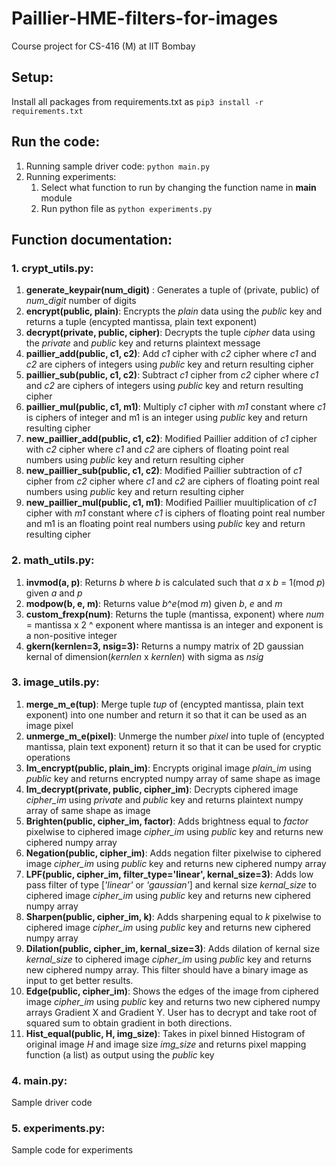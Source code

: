 # Paillier-HME-filters-for-images
Course project for CS-416 (M) at IIT Bombay

## Setup:
Install all packages from requirements.txt as `pip3 install -r requirements.txt`

## Run the code:
1. Running sample driver code: `python main.py`
2. Running experiments: 
	1. Select what function to run by changing the function name in __main__ module
	2. Run python file as `python experiments.py`

## Function documentation:
### 1. crypt_utils.py:

1. **generate_keypair(num_digit)** : Generates a tuple of (private, public) of _num_digit_ number of digits
2. **encrypt(public, plain)**: Encrypts the _plain_ data using the _public_ key and returns a tuple (encypted mantissa, plain text exponent)
3. **decrypt(private, public, cipher)**: Decrypts the tuple _cipher_ data using the _private_ and _public_ key and returns plaintext message
4. **paillier_add(public, c1, c2)**: Add _c1_ cipher with _c2_ cipher where _c1_ and _c2_ are ciphers of integers using _public_ key and return resulting cipher
5. **paillier_sub(public, c1, c2)**: Subtract _c1_ cipher from _c2_ cipher where _c1_ and _c2_ are ciphers of integers using _public_ key and return resulting cipher
6. **paillier_mul(public, c1, m1)**: Multiply _c1_ cipher with _m1_ constant where _c1_ is ciphers of integer and m1 is an integer using _public_ key and return resulting cipher
7. **new_paillier_add(public, c1, c2)**: Modified Paillier addition of _c1_ cipher with _c2_ cipher where _c1_ and _c2_ are ciphers of floating point real numbers using _public_ key and return resulting cipher
8. **new_paillier_sub(public, c1, c2)**: Modified Paillier subtraction of _c1_ cipher from _c2_ cipher where _c1_ and _c2_ are ciphers of floating point real numbers using _public_ key and return resulting cipher
9. **new_paillier_mul(public, c1, m1)**: Modified Paillier muultiplication of _c1_ cipher with _m1_ constant where _c1_ is ciphers of floating point real number and m1 is an floating point real numbers using _public_ key and return resulting cipher

### 2. math_utils.py:

1. **invmod(a, p)**:  Returns _b_ where _b_  is calculated such that _a_ x _b_ = 1(mod _p_) given _a_ and _p_
2. **modpow(b, e, m)**:  Returns value _b_^_e_(mod _m_) given _b_, _e_ and _m_
3. **custom_frexp(num)**: Returns the tuple (mantissa, exponent) where _num_ = mantissa x 2 ^ exponent where mantissa is an integer and exponent is a non-positive integer
4. **gkern(kernlen=3, nsig=3):** Returns a numpy matrix of 2D gaussian kernal of dimension(_kernlen_ x _kernlen_) with sigma as _nsig_

### 3. image_utils.py:

1. **merge_m_e(tup)**: Merge tuple _tup_ of (encypted mantissa, plain text exponent) into one number and return it so that it can be used as an image pixel
2. **unmerge_m_e(pixel)**: Unmerge the number _pixel_ into tuple of (encypted mantissa, plain text exponent) return it so that it can be used for cryptic operations
3. **Im_encrypt(public, plain_im)**: Encrypts original image _plain_im_ using _public_ key and returns encrypted numpy array of same shape as image
4. **Im_decrypt(private, public, cipher_im)**: Decrypts ciphered image _cipher_im_ using _private_ and _public_ key and returns plaintext numpy array of same shape as image
5. **Brighten(public, cipher_im, factor)**: Adds brightness equal to _factor_ pixelwise to ciphered image _cipher_im_ using _public_ key and returns new ciphered numpy array
6. **Negation(public, cipher_im)**: Adds negation filter pixelwise to ciphered image _cipher_im_ using _public_ key and returns new ciphered numpy array
7. **LPF(public, cipher_im, filter_type='linear', kernal_size=3)**: Adds low pass filter of type [_'linear'_ or _'gaussian'_] and kernal size _kernal_size_ to ciphered image _cipher_im_ using _public_ key and returns new ciphered numpy array
8. **Sharpen(public, cipher_im, k)**: Adds sharpening equal to _k_ pixelwise to ciphered image _cipher_im_ using _public_ key and returns new ciphered numpy array
9. **Dilation(public, cipher_im, kernal_size=3)**: Adds dilation of kernal size _kernal_size_ to ciphered image _cipher_im_ using _public_ key and returns new ciphered numpy array. This filter should have a binary image as input to get better results.
10. **Edge(public, cipher_im)**: Shows the edges of the image from ciphered image _cipher_im_ using _public_ key and returns two new ciphered numpy arrays Gradient X and Gradient Y. User has to decrypt and take root of squared sum to obtain gradient in both directions.
11. **Hist_equal(public, H, img_size)**: Takes in pixel binned Histogram of original image _H_ and image size _img_size_  and returns pixel mapping function (a list) as output using the _public_ key

### 4. main.py:
Sample driver code  

### 5. experiments.py:
Sample code for experiments